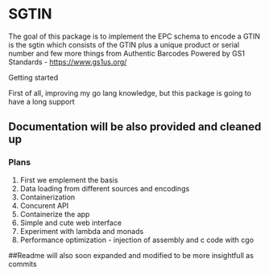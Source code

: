 # SGTIN

The goal of this package is to implement the  EPC schema to encode a GTIN is the sgtin which consists of the GTIN plus a unique product or serial number and few more things from Authentic Barcodes Powered by GS1 Standards - https://www.gs1us.org/

Getting started 

First of all,  improving my go lang knowledge, but this package is going to have a long support 

## Documentation will be also provided and cleaned up

### Plans
1. First we emplement the basis
2. Data loading from different sources and encodings 
2. Containerization
3. Concurent API 
4. Containerize the app 
5. Simple and cute web interface 
6. Experiment with lambda and monads
7. Performance optimization - injection of assembly and c code with cgo 

##Readme will also soon expanded and modified to be more insightfull as commits 

